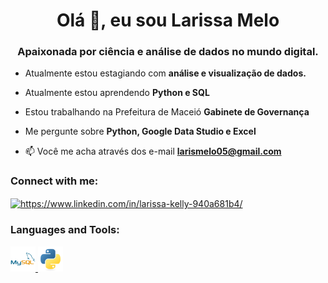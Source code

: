 <h1 align="center">Olá 👋, eu sou Larissa Melo</h1>
<h3 align="center">Apaixonada por ciência e análise de dados no mundo digital.</h3>

- Atualmente estou estagiando com **análise e visualização de dados.**

- Atualmente estou aprendendo **Python e SQL**

- Estou trabalhando na Prefeitura de Maceió **Gabinete de Governança**

- Me pergunte sobre **Python, Google Data Studio e Excel**

- 📫 Você me acha através dos e-mail **larismelo05@gmail.com**

<h3 align="left">Connect with me:</h3>
<p align="left">
<a href="https://linkedin.com/in/https://www.linkedin.com/in/larissa-kelly-940a681b4/" target="blank"><img align="center" src="https://raw.githubusercontent.com/rahuldkjain/github-profile-readme-generator/master/src/images/icons/Social/linked-in-alt.svg" alt="https://www.linkedin.com/in/larissa-kelly-940a681b4/" height="30" width="40" /></a>
</p>

<h3 align="left">Languages and Tools:</h3>
<p align="left"> <a href="https://www.mysql.com/" target="_blank" rel="noreferrer"> <img src="https://raw.githubusercontent.com/devicons/devicon/master/icons/mysql/mysql-original-wordmark.svg" alt="mysql" width="40" height="40"/> </a> <a href="https://www.python.org" target="_blank" rel="noreferrer"> <img src="https://raw.githubusercontent.com/devicons/devicon/master/icons/python/python-original.svg" alt="python" width="40" height="40"/> </a> </p>


<!---
- 👋 Hi, I’m @LarissaMelo09
- 👀 I’m interested in ...
- 🌱 I’m currently learning ...
- 💞️ I’m looking to collaborate on ...
- 📫 How to reach me ...


LarissaMelo09/LarissaMelo09 is a ✨ special ✨ repository because its `README.md` (this file) appears on your GitHub profile.
You can click the Preview link to take a look at your changes.
--->
